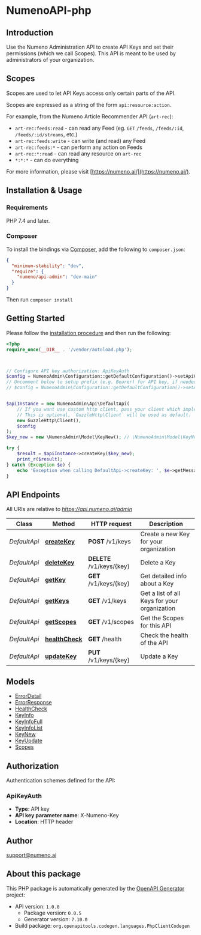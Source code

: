 # NumenoAPI-php

## Introduction

Use the Numeno Administration API to create API Keys and set their permissions (which we call Scopes). This API is meant to be used by administrators of your organization.

## Scopes

Scopes are used to let API Keys access only certain parts of the API.

Scopes are expressed as a string of the form `api:resource:action`.

For example, from the Numeno Article Recommender API (`art-rec`):

- `art-rec:feeds:read` - can read any Feed (eg. `GET` `/feeds`, `/feeds/:id`, `/feeds/:id/streams`, etc.)
- `art-rec:feeds:write` - can write (and read) any Feed
- `art-rec:feeds:*` - can perform any action on Feeds
- `art-rec:*:read` - can read any resource on `art-rec`
- `*:*:*` - can do everything

For more information, please visit [https://numeno.ai/](https://numeno.ai/).

## Installation & Usage

### Requirements

PHP 7.4 and later.

### Composer

To install the bindings via [Composer](https://getcomposer.org/), add the following to `composer.json`:

```json
{
  "minimum-stability": "dev",
  "require": {
    "numeno/api-admin": "dev-main"
  }
}
```

Then run `composer install`

## Getting Started

Please follow the [installation procedure](#installation--usage) and then run the following:

```php
<?php
require_once(__DIR__ . '/vendor/autoload.php');



// Configure API key authorization: ApiKeyAuth
$config = NumenoAdmin\Configuration::getDefaultConfiguration()->setApiKey('X-Numeno-Key', 'YOUR_API_KEY');
// Uncomment below to setup prefix (e.g. Bearer) for API key, if needed
// $config = NumenoAdmin\Configuration::getDefaultConfiguration()->setApiKeyPrefix('X-Numeno-Key', 'Bearer');


$apiInstance = new NumenoAdmin\Api\DefaultApi(
    // If you want use custom http client, pass your client which implements `GuzzleHttp\ClientInterface`.
    // This is optional, `GuzzleHttp\Client` will be used as default.
    new GuzzleHttp\Client(),
    $config
);
$key_new = new \NumenoAdmin\Model\KeyNew(); // \NumenoAdmin\Model\KeyNew

try {
    $result = $apiInstance->createKey($key_new);
    print_r($result);
} catch (Exception $e) {
    echo 'Exception when calling DefaultApi->createKey: ', $e->getMessage(), PHP_EOL;
}

```

## API Endpoints

All URIs are relative to *https://api.numeno.ai/admin*

| Class        | Method                                                | HTTP request              | Description                                  |
| ------------ | ----------------------------------------------------- | ------------------------- | -------------------------------------------- |
| _DefaultApi_ | [**createKey**](docs/Api/DefaultApi.md#createkey)     | **POST** /v1/keys         | Create a new Key for your organization       |
| _DefaultApi_ | [**deleteKey**](docs/Api/DefaultApi.md#deletekey)     | **DELETE** /v1/keys/{key} | Delete a Key                                 |
| _DefaultApi_ | [**getKey**](docs/Api/DefaultApi.md#getkey)           | **GET** /v1/keys/{key}    | Get detailed info about a Key                |
| _DefaultApi_ | [**getKeys**](docs/Api/DefaultApi.md#getkeys)         | **GET** /v1/keys          | Get a list of all Keys for your organization |
| _DefaultApi_ | [**getScopes**](docs/Api/DefaultApi.md#getscopes)     | **GET** /v1/scopes        | Get the Scopes for this API                  |
| _DefaultApi_ | [**healthCheck**](docs/Api/DefaultApi.md#healthcheck) | **GET** /health           | Check the health of the API                  |
| _DefaultApi_ | [**updateKey**](docs/Api/DefaultApi.md#updatekey)     | **PUT** /v1/keys/{key}    | Update a Key                                 |

## Models

- [ErrorDetail](docs/Model/ErrorDetail.md)
- [ErrorResponse](docs/Model/ErrorResponse.md)
- [HealthCheck](docs/Model/HealthCheck.md)
- [KeyInfo](docs/Model/KeyInfo.md)
- [KeyInfoFull](docs/Model/KeyInfoFull.md)
- [KeyInfoList](docs/Model/KeyInfoList.md)
- [KeyNew](docs/Model/KeyNew.md)
- [KeyUpdate](docs/Model/KeyUpdate.md)
- [Scopes](docs/Model/Scopes.md)

## Authorization

Authentication schemes defined for the API:

### ApiKeyAuth

- **Type**: API key
- **API key parameter name**: X-Numeno-Key
- **Location**: HTTP header

## Author

support@numeno.ai

## About this package

This PHP package is automatically generated by the [OpenAPI Generator](https://openapi-generator.tech) project:

- API version: `1.0.0`
  - Package version: `0.0.5`
  - Generator version: `7.10.0`
- Build package: `org.openapitools.codegen.languages.PhpClientCodegen`
